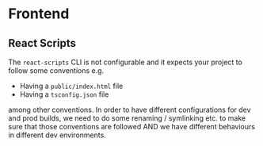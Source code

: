 # Frontend

## React Scripts

The `react-scripts` CLI is not configurable and it expects your project to follow some conventions e.g.

* Having a `public/index.html` file
* Having a `tsconfig.json` file

among other conventions.
In order to have different configurations for dev and prod builds, we need to do some renaming / symlinking etc.
to make sure that those conventions are followed AND we have different behaviours in different dev environments.
